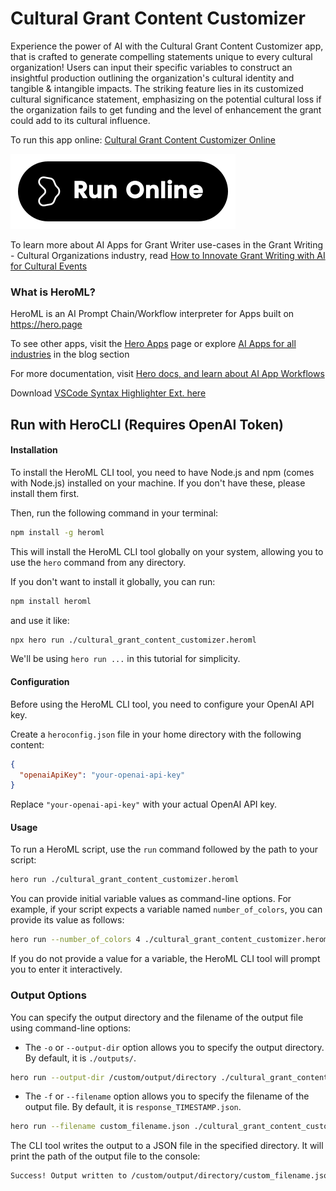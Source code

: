 # Cultural Grant Content Customizer

Experience the power of AI with the Cultural Grant Content Customizer app, that is crafted to generate compelling statements unique to every cultural organization! Users can input their specific variables to construct an insightful production outlining the organization's cultural identity and tangible & intangible impacts. The striking feature lies in its customized cultural significance statement, emphasizing on the potential cultural loss if the organization fails to get funding and the level of enhancement the grant could add to its cultural influence.

To run this app online: [Cultural Grant Content Customizer Online](https://hero.page/app/cultural-grant-content-customizer-tailored-cultural-significance-statements/wFKVfsgbXXRSyUj8iVsg)

[![Run Cultural Grant Content Customizer Online](/assets/run.svg)](https://hero.page/app/cultural-grant-content-customizer-tailored-cultural-significance-statements/wFKVfsgbXXRSyUj8iVsg)

To learn more about AI Apps for Grant Writer use-cases in the Grant Writing - Cultural Organizations industry, read [How to Innovate Grant Writing with AI for Cultural Events](https://hero.page/blog/ai/grant-writing-cultural-organizations/how-to-innovate-grant-writing-with-ai-for-cultural-events/170909)

### What is HeroML?
HeroML is an AI Prompt Chain/Workflow interpreter for Apps built on https://hero.page 

To see other apps, visit the [Hero Apps](https://hero.page/apps) page or explore [AI Apps for all industries](https://hero.page/blog) in the blog section

For more documentation, visit [Hero docs, and learn about AI App Workflows](https://hero.page/tutorials/introduction-to-heroml)

Download [VSCode Syntax Highlighter Ext. here](https://marketplace.visualstudio.com/items?itemName=hero-page.heroml)

## Run with HeroCLI (Requires OpenAI Token)

#### Installation

To install the HeroML CLI tool, you need to have Node.js and npm (comes with Node.js) installed on your machine. If you don't have these, please install them first. 

Then, run the following command in your terminal:

```bash
npm install -g heroml
```

This will install the HeroML CLI tool globally on your system, allowing you to use the `hero` command from any directory.

If you don't want to install it globally, you can run:

```bash
npm install heroml
```

and use it like:

```bash
npx hero run ./cultural_grant_content_customizer.heroml
```

We'll be using `hero run ...` in this tutorial for simplicity.

#### Configuration

Before using the HeroML CLI tool, you need to configure your OpenAI API key. 

Create a `heroconfig.json` file in your home directory with the following content:

```json
{
  "openaiApiKey": "your-openai-api-key"
}
```

Replace `"your-openai-api-key"` with your actual OpenAI API key.

#### Usage

To run a HeroML script, use the `run` command followed by the path to your script:

```bash
hero run ./cultural_grant_content_customizer.heroml
```

You can provide initial variable values as command-line options. For example, if your script expects a variable named `number_of_colors`, you can provide its value as follows:

```bash
hero run --number_of_colors 4 ./cultural_grant_content_customizer.heroml
```

If you do not provide a value for a variable, the HeroML CLI tool will prompt you to enter it interactively.

### Output Options

You can specify the output directory and the filename of the output file using command-line options:

- The `-o` or `--output-dir` option allows you to specify the output directory. By default, it is `./outputs/`.

```bash
hero run --output-dir /custom/output/directory ./cultural_grant_content_customizer.heroml
```

- The `-f` or `--filename` option allows you to specify the filename of the output file. By default, it is `response_TIMESTAMP.json`.

```bash
hero run --filename custom_filename.json ./cultural_grant_content_customizer.heroml
```

The CLI tool writes the output to a JSON file in the specified directory. It will print the path of the output file to the console:

```bash
Success! Output written to /custom/output/directory/custom_filename.json
```


